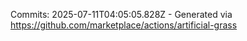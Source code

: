 Commits: 2025-07-11T04:05:05.828Z - Generated via https://github.com/marketplace/actions/artificial-grass
<br>
